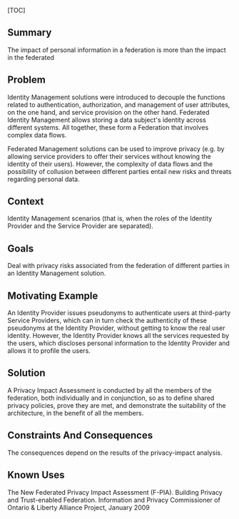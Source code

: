 [TOC]


## Summary

The impact of personal information in a federation is more than the
impact in the federated
## Problem

Identity Management solutions were introduced to decouple the
functions related to authentication, authorization, and management of
user attributes, on the one hand, and service provision on the other
hand. Federated Identity Management allows storing a data subject's
identity across different systems. All together, these form a
Federation that involves complex data flows.

Federated Management solutions can be used to improve privacy (e.g. by
allowing service providers to offer their services without knowing the
identity of their users). However, the complexity of data flows and
the possibility of collusion between different parties entail new
risks and threats regarding personal data.
## Context

Identity Management scenarios (that is, when the roles of the Identity
Provider and the Service Provider are separated).
## Goals

Deal with privacy risks associated from the federation of different
parties in an Identity Management solution.
## Motivating Example

An Identity Provider issues pseudonyms to authenticate users at
third-party Service Providers, which can in turn check the
authenticity of these pseudonyms at the Identity Provider, without
getting to know the real user identity. However, the Identity Provider
knows all the services requested by the users, which discloses
personal information to the Identity Provider and allows it to profile
the users.
## Solution

A Privacy Impact Assessment is conducted by all the members of the
federation, both individually and in conjunction, so as to define
shared privacy policies, prove they are met, and demonstrate the
suitability of the architecture, in the benefit of all the members.
## Constraints And Consequences

The consequences depend on the results of the privacy-impact analysis.
## Known Uses

The New Federated Privacy Impact Assessment (F-PIA). Building Privacy
and Trust-enabled Federation. Information and Privacy Commissioner of
Ontario & Liberty Alliance Project, January 2009